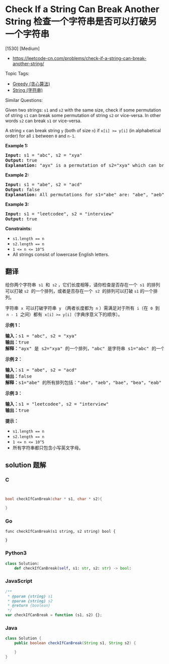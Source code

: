 # Check If a String Can Break Another String 检查一个字符串是否可以打破另一个字符串

[1530] [Medium]

- https://leetcode-cn.com/problems/check-if-a-string-can-break-another-string/

Topic Tags:

- [Greedy (贪心算法)](https://leetcode-cn.com/tag/greedy/)
- [String (字符串)](https://leetcode-cn.com/tag/string/)

Similar Questions:

Given two strings: `s1` and `s2` with the same size, check if some permutation of string `s1` can break some permutation of string `s2` or vice-versa. In other words `s2` can break `s1` or vice-versa.

A string `x` can break string `y` (both of size `n`) if `x[i] >= y[i]` (in alphabetical order) for all `i` between `0` and `n-1`.

**Example 1:**

<pre><strong>Input:</strong> s1 = "abc", s2 = "xya"
<strong>Output:</strong> true
<strong>Explanation:</strong> "ayx" is a permutation of s2="xya" which can break to string "abc" which is a permutation of s1="abc".
</pre>

**Example 2:**

<pre><strong>Input:</strong> s1 = "abe", s2 = "acd"
<strong>Output:</strong> false 
<strong>Explanation:</strong> All permutations for s1="abe" are: "abe", "aeb", "bae", "bea", "eab" and "eba" and all permutation for s2="acd" are: "acd", "adc", "cad", "cda", "dac" and "dca". However, there is not any permutation from s1 which can break some permutation from s2 and vice-versa.
</pre>

**Example 3:**

<pre><strong>Input:</strong> s1 = "leetcodee", s2 = "interview"
<strong>Output:</strong> true
</pre>

**Constraints:**

- `s1.length == n`
- `s2.length == n`
- `1 <= n <= 10^5`
- All strings consist of lowercase English letters.

## 翻译

给你两个字符串  `s1`  和  `s2` ，它们长度相等，请你检查是否存在一个  `s1`  的排列可以打破 `s2`  的一个排列，或者是否存在一个  `s2`  的排列可以打破 `s1` 的一个排列。

字符串  `x`  可以打破字符串  `y` （两者长度都为  `n` ）需满足对于所有  `i`（在  `0`  到  `n - 1`  之间）都有  `x[i] >= y[i]`（字典序意义下的顺序）。

**示例 1：**

<pre><strong>输入：</strong>s1 = "abc", s2 = "xya"
<strong>输出：</strong>true
<strong>解释：</strong>"ayx" 是 s2="xya" 的一个排列，"abc" 是字符串 s1="abc" 的一个排列，且 "ayx" 可以打破 "abc" 。
</pre>

**示例 2：**

<pre><strong>输入：</strong>s1 = "abe", s2 = "acd"
<strong>输出：</strong>false 
<strong>解释：</strong>s1="abe" 的所有排列包括："abe"，"aeb"，"bae"，"bea"，"eab" 和 "eba" ，s2="acd" 的所有排列包括："acd"，"adc"，"cad"，"cda"，"dac" 和 "dca"。然而没有任何 s1 的排列可以打破 s2 的排列。也没有 s2 的排列能打破 s1 的排列。
</pre>

**示例 3：**

<pre><strong>输入：</strong>s1 = "leetcodee", s2 = "interview"
<strong>输出：</strong>true
</pre>

**提示：**

- `s1.length == n`
- `s2.length == n`
- `1 <= n <= 10^5`
- 所有字符串都只包含小写英文字母。

## solution 题解

### C

```c


bool checkIfCanBreak(char * s1, char * s2){

}
```

### Go

```golang
func checkIfCanBreak(s1 string, s2 string) bool {

}
```

### Python3

```python
class Solution:
    def checkIfCanBreak(self, s1: str, s2: str) -> bool:
```

### JavaScript

```javascript
/**
 * @param {string} s1
 * @param {string} s2
 * @return {boolean}
 */
var checkIfCanBreak = function (s1, s2) {};
```

### Java

```java
class Solution {
    public boolean checkIfCanBreak(String s1, String s2) {

    }
}
```
